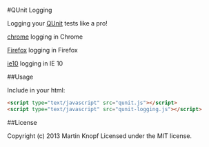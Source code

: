 #QUnit Logging

Logging your [QUnit](http://qunitjs.com/) tests like a pro!

[chrome](http://farm8.staticflickr.com/7292/9419006676_1d348f4171_o_d.png)
logging in Chrome

[Firefox](http://farm3.staticflickr.com/2878/9416241273_01aab6131c_o_d.png)
logging in Firefox

[ie10](http://farm4.staticflickr.com/3818/9419006652_3435e17fbf_o_d.png)
logging in IE 10

##Usage

Include in your html:
```html
<script type="text/javascript" src="qunit.js"></script>
<script type="text/javascript" src="qunit-logging.js"></script>
```

##License

Copyright (c) 2013 Martin Knopf Licensed under the MIT license.